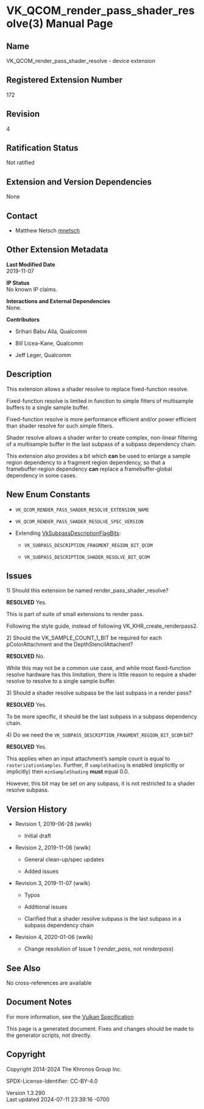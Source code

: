 # VK_QCOM_render_pass_shader_resolve(3) Manual Page

## Name

VK_QCOM_render_pass_shader_resolve - device extension



## <a href="#_registered_extension_number" class="anchor"></a>Registered Extension Number

172

## <a href="#_revision" class="anchor"></a>Revision

4

## <a href="#_ratification_status" class="anchor"></a>Ratification Status

Not ratified

## <a href="#_extension_and_version_dependencies" class="anchor"></a>Extension and Version Dependencies

None

## <a href="#_contact" class="anchor"></a>Contact

- Matthew Netsch <a
  href="https://github.com/KhronosGroup/Vulkan-Docs/issues/new?body=%5BVK_QCOM_render_pass_shader_resolve%5D%20@mnetsch%0A*Here%20describe%20the%20issue%20or%20question%20you%20have%20about%20the%20VK_QCOM_render_pass_shader_resolve%20extension*"
  target="_blank" rel="nofollow noopener"><em></em>mnetsch</a>

## <a href="#_other_extension_metadata" class="anchor"></a>Other Extension Metadata

**Last Modified Date**  
2019-11-07

**IP Status**  
No known IP claims.

**Interactions and External Dependencies**  
None.

**Contributors**  
- Srihari Babu Alla, Qualcomm

- Bill Licea-Kane, Qualcomm

- Jeff Leger, Qualcomm

## <a href="#_description" class="anchor"></a>Description

This extension allows a shader resolve to replace fixed-function
resolve.

Fixed-function resolve is limited in function to simple filters of
multisample buffers to a single sample buffer.

Fixed-function resolve is more performance efficient and/or power
efficient than shader resolve for such simple filters.

Shader resolve allows a shader writer to create complex, non-linear
filtering of a multisample buffer in the last subpass of a subpass
dependency chain.

This extension also provides a bit which **can** be used to enlarge a
sample region dependency to a fragment region dependency, so that a
framebuffer-region dependency **can** replace a framebuffer-global
dependency in some cases.

## <a href="#_new_enum_constants" class="anchor"></a>New Enum Constants

- `VK_QCOM_RENDER_PASS_SHADER_RESOLVE_EXTENSION_NAME`

- `VK_QCOM_RENDER_PASS_SHADER_RESOLVE_SPEC_VERSION`

- Extending
  [VkSubpassDescriptionFlagBits](https://registry.khronos.org/vulkan/specs/1.3-extensions/man/html/VkSubpassDescriptionFlagBits.html):

  - `VK_SUBPASS_DESCRIPTION_FRAGMENT_REGION_BIT_QCOM`

  - `VK_SUBPASS_DESCRIPTION_SHADER_RESOLVE_BIT_QCOM`

## <a href="#_issues" class="anchor"></a>Issues

1\) Should this extension be named render_pass_shader_resolve?

**RESOLVED** Yes.

This is part of suite of small extensions to render pass.

Following the style guide, instead of following
VK_KHR_create_renderpass2.

2\) Should the VK_SAMPLE_COUNT_1_BIT be required for each
pColorAttachment and the DepthStencilAttachent?

**RESOLVED** No.

While this may not be a common use case, and while most fixed-function
resolve hardware has this limitation, there is little reason to require
a shader resolve to resolve to a single sample buffer.

3\) Should a shader resolve subpass be the last subpass in a render
pass?

**RESOLVED** Yes.

To be more specific, it should be the last subpass in a subpass
dependency chain.

4\) Do we need the `VK_SUBPASS_DESCRIPTION_FRAGMENT_REGION_BIT_QCOM`
bit?

**RESOLVED** Yes.

This applies when an input attachment’s sample count is equal to
`rasterizationSamples`. Further, if `sampleShading` is enabled
(explicitly or implicitly) then `minSampleShading` **must** equal 0.0.

However, this bit may be set on any subpass, it is not restricted to a
shader resolve subpass.

## <a href="#_version_history" class="anchor"></a>Version History

- Revision 1, 2019-06-28 (wwlk)

  - Initial draft

- Revision 2, 2019-11-06 (wwlk)

  - General clean-up/spec updates

  - Added issues

- Revision 3, 2019-11-07 (wwlk)

  - Typos

  - Additional issues

  - Clarified that a shader resolve subpass is the last subpass in a
    subpass dependency chain

- Revision 4, 2020-01-06 (wwlk)

  - Change resolution of Issue 1 (*render_pass*, not *renderpass*)

## <a href="#_see_also" class="anchor"></a>See Also

No cross-references are available

## <a href="#_document_notes" class="anchor"></a>Document Notes

For more information, see the <a
href="https://registry.khronos.org/vulkan/specs/1.3-extensions/html/vkspec.html#VK_QCOM_render_pass_shader_resolve"
target="_blank" rel="noopener">Vulkan Specification</a>

This page is a generated document. Fixes and changes should be made to
the generator scripts, not directly.

## <a href="#_copyright" class="anchor"></a>Copyright

Copyright 2014-2024 The Khronos Group Inc.

SPDX-License-Identifier: CC-BY-4.0

Version 1.3.290  
Last updated 2024-07-11 23:39:16 -0700
